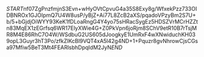 $START$nf07ZgPnzfmjnS3Evn+wHyOVtCpvuG4a35S8Exy8g/WfxekPzz733OIDBNROx1GJOIpmQ7U4W8usP/yBjZ+Ai77L8ZcB2aXS/pqadoVPzyBm2S7U+b/5+bGjdjOiWYY93KeK1fDLoaRngG4Y4yo75sHRacSygEz5HDSZVrMCrHZZtn83MqEX1zEGrfsq6WR17ElyXWie4G+Z0PkVpn6joRjm8SChV9etR10B7rTsjMR8M4E86RhC7O4W/WSdbuG2US605dJoogkyE1UmRxF4wXNwiduchKH039opL3Guyr3hT3Po/zfkZIKcBl9VQT4xA5l42g4ND+1+Pquzr8gvNhrowCjsCGsa97Mfiw5BeT3Mt4FEARlsbhDpqIdM2JyN$END$